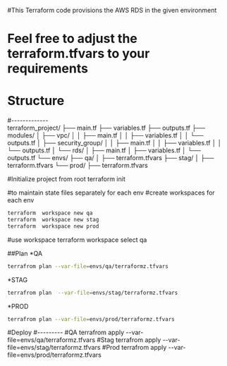 #This Terraform code provisions the AWS RDS in the given environment
# Feel free to adjust the terraform.tfvars to your requirements
# Structure
#-------------  
terraform_project/
├── main.tf
├── variables.tf
├── outputs.tf
├── modules/
│   ├── vpc/
│   │   ├── main.tf
│   │   ├── variables.tf
│   │   └── outputs.tf
│   ├── security_group/
│   │   ├── main.tf
│   │   ├── variables.tf
│   │   └── outputs.tf
│   └── rds/
│       ├── main.tf
│       ├── variables.tf
│       └── outputs.tf
└── envs/
    ├── qa/
    │   ├── terraform.tfvars
    ├── stag/
    │   ├── terraform.tfvars
    └── prod/
        ├── terraform.tfvars


#Initialize project from root
terraform init 

#to maintain state files separately for each env 
#create workspaces for each env
```bash
terraform  workspace new qa
terraform  workspace new stag
terraform  workspace new prod
```
#use workspace
terraform workspace select qa

##Plan
*QA
```bash
terrafrom plan --var-file=envs/qa/terraformz.tfvars
```
*STAG
```bash
terrafrom plan  --var-file=envs/stag/terraformz.tfvars
```
*PROD
```bash
terrafrom plan --var-file=envs/prod/terraformz.tfvars
```

#Deploy
#---------
#QA
terrafrom apply --var-file=envs/qa/terraformz.tfvars
#Stag
terrafrom apply --var-file=envs/stag/terraformz.tfvars
#Prod
terrafrom apply --var-file=envs/prod/terraformz.tfvars
